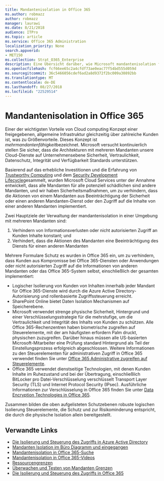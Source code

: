 ```yaml
---
title: Mandantenisolation in Office 365
ms.author: robmazz
author: robmazz
manager: laurawi
ms.date: 8/21/2018
audience: ITPro
ms.topic: article
ms.service: Office 365 Administration
localization_priority: None
search.appverid:
- MET150
ms.collection: Strat_O365_Enterprise
description: Eine Übersicht darüber, wie Microsoft mandantenisolation für Office 365 erzwingt.
ms.openlocfilehash: fcf66ee65c2a4cfdf73ae0eac77f54bd555d059d
ms.sourcegitcommit: 36c5466056cdef6ad2a8d9372f2bc009a30892bb
ms.translationtype: MT
ms.contentlocale: de-DE
ms.lasthandoff: 08/27/2018
ms.locfileid: "22529514"
---
```

# <a name="tenant-isolation-in-office-365"></a>Mandantenisolation in Office 365

Einer der wichtigsten Vorteile von Cloud computing Konzept einer freigegebenen, allgemeine Infrastruktur gleichzeitig über zahlreiche Kunden ist, was zu Größenvorteile. Dieses Konzept ist *mehrmandantenfähigkeit*bezeichnet. Microsoft versucht kontinuierlich stellen Sie sicher, dass die Architekturen mit mehreren Mandanten unsere Cloud-Dienste auf Unternehmensebene Sicherheit, Vertraulichkeit, Datenschutz, Integrität und Verfügbarkeit Standards unterstützen.

Basierend auf das erhebliche Investitionen und die Erfahrung von [Trustworthy Computing](https://www.microsoft.com/en-us/twc/default.aspx) und dem [Security Development Lifecycle](http://www.microsoft.com/security/sdl/default.aspx)gesammelt, wurden Microsoft Cloud Services unter der Annahme entwickelt, dass alle Mandanten für alle potenziell schädlichen sind andere Mandanten, und wir haben Sicherheitsmaßnahmen, um zu verhindern, dass die Aktionen von einem Mandanten aus Beeinträchtigung der Sicherheit oder einen anderen Mandanten-Dienst oder den Zugriff auf die Inhalte von einer anderen Mandanten implementiert.

Zwei Hauptziele der Verwaltung der mandantenisolation in einer Umgebung mit mehreren Mandanten sind:
1.  Verhindern von Informationsverlusten oder nicht autorisierten Zugriff an Kunden Inhalte konstant; und
2.  Verhindert, dass die Aktionen des Mandanten eine Beeinträchtigung des Diensts für einen anderen Mandanten

Mehrere Formulare Schutz es wurden in Office 365 ein, um zu verhindern, dass Kunden aus Kompromisse bei Office 365-Diensten oder Anwendungen oder nicht autorisierten Zugriff auf die Informationen von anderen Mandanten oder das Office 365-System selbst, einschließlich der gesamten implementiert:
- Logischer Isolierung von Kunden von Inhalten innerhalb jeder Mandant für Office 365-Dienste wird durch die Azure Active Directory-Autorisierung und rollenbasierte Zugriffssteuerung erreicht.
- SharePoint Online bietet Daten Isolation Mechanismen auf Speicherebene.
- Microsoft verwendet strenge physische Sicherheit, Hintergrund und einer Verschlüsselungsstrategie für die mehrstufige, um die Vertraulichkeit und Integrität des Inhalts von Kunden zu schützen. Alle Office 365-Rechenzentren haben biometrische zugreifen auf Steuerelemente, mit der am häufigsten erfordern Palm druckt, physischen zuzugreifen. Darüber hinaus müssen alle US-basierten Microsoft-Mitarbeiter eine Prüfung standard Hintergrund als Teil der Einstellungsprozess erfolgreich abgeschlossen. Weitere Informationen zu den Steuerelementen für administrativen Zugriff in Office 365 verwendet finden Sie unter [Office 365 Administrative zugreifen auf Steuerelemente](office-365-administrative-access-controls-overview.md).
- Office 365 verwendet dienstseitige Technologien, mit denen Kunden Inhalte im Ruhezustand und bei der Übertragung, einschließlich BitLocker pro Datei-Verschlüsselung verschlüsselt Transport Layer Security (TLS) und Internet Protocol Security (IPsec). Ausführliche Informationen zur Verschlüsselung in Office 365 finden Sie unter [Data Encryption Technologies in Office 365](office-365-encryption-in-the-microsoft-cloud-overview.md).

Zusammen bilden die oben aufgelisteten Schutzebenen robuste logischen Isolierung Steuerelemente, die Schutz und zur Risikominderung entspricht, die durch die physische Isolation allein bereitgestellt.

## <a name="related-links"></a>Verwandte Links
- [Die Isolierung und Steuerung des Zugriffs in Azure Active Directory](office-365-isolation-in-azure-active-directory.md)
- [Mandanten Isolation im Büro Diagramm und eingegangen](office-365-isolation-in-graph-and-delve.md)
- [Mandantenisolation in Office 365-Suche](office-365-isolation-in-office-365-search.md)
- [Mandantenisolation in Office 365-Videos](office-365-isolation-in-office-365-video.md)
- [Ressourcengrenzen](office-365-resource-limits.md)
- [Überwachen und Testen von Mandanten Grenzen](office-365-monitoring-and-testing.md)
- [Die Isolierung und Steuerung des Zugriffs in Office 365](office-365-isolation-in-office-365.md)